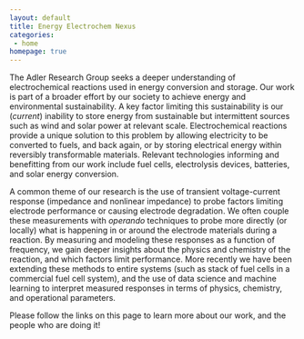 ```yaml
---
layout: default
title: Energy Electrochem Nexus
categories:
 - home
homepage: true
---
```

The Adler Research Group seeks a deeper understanding of electrochemical reactions used in
energy conversion and storage. Our work is part of a broader effort by our society to achieve
energy and environmental sustainability. A key factor limiting this sustainability is our (_current_)
inability to store energy from sustainable but intermittent sources such as wind and solar
power at relevant scale. Electrochemical reactions provide a unique solution to this problem by
allowing electricity to be converted to fuels, and back again, or by storing electrical energy
within reversibly transformable materials. Relevant technologies informing and benefitting
from our work include fuel cells, electrolysis devices, batteries, and solar energy conversion.

A common theme of our research is the use of transient voltage-current response (impedance
and nonlinear impedance) to probe factors limiting electrode performance or causing electrode
degradation. We often couple these measurements with _operando_ techniques to probe more
directly (or locally) what is happening in or around the electrode materials during a reaction. By
measuring and modeling these responses as a function of frequency, we gain deeper insights
about the physics and chemistry of the reaction, and which factors limit performance. More
recently we have been extending these methods to entire systems (such as stack of fuel cells in
a commercial fuel cell system), and the use of data science and machine learning to interpret
measured responses in terms of physics, chemistry, and operational parameters.

Please follow the links on this page to learn more about our work, and the people who are
doing it!